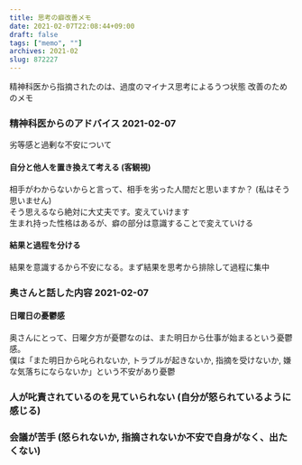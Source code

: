 ```yaml
---
title: 思考の癖改善メモ
date: 2021-02-07T22:08:44+09:00
draft: false
tags: ["memo", ""]
archives: 2021-02
slug: 872227
---
```

精神科医から指摘されたのは、過度のマイナス思考によるうつ状態
改善のためのメモ

### 精神科医からのアドバイス 2021-02-07
劣等感と過剰な不安について
#### 自分と他人を置き換えて考える (客観視)
相手がわからないからと言って、相手を劣った人間だと思いますか？ (私はそう思いません)  
そう思えるなら絶対に大丈夫です。変えていけます  
生まれ持った性格はあるが、癖の部分は意識することで変えていける

#### 結果と過程を分ける
結果を意識するから不安になる。まず結果を思考から排除して過程に集中

### 奥さんと話した内容 2021-02-07
#### 日曜日の憂鬱感
奥さんにとって、日曜夕方が憂鬱なのは、また明日から仕事が始まるという憂鬱感。  
僕は「また明日から叱られないか, トラブルが起きないか, 指摘を受けないか, 嫌な気落ちにならないか」という不安があり憂鬱

### 人が叱責されているのを見ていられない (自分が怒られているように感じる)
### 会議が苦手 (怒られないか, 指摘されないか不安で自身がなく、出たくない)